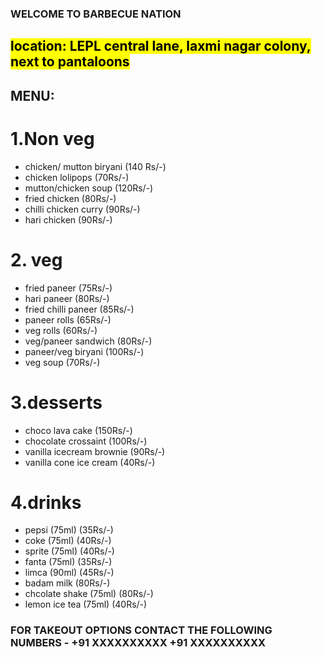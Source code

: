 ### </u>WELCOME TO BARBECUE NATION</u>
## <mark>location<mark>: LEPL central lane, laxmi nagar colony, next to pantaloons

## </u></i>MENU:</i></u>
# 1.Non veg
- chicken/ mutton biryani (140 Rs/-)
- chicken lolipops        (70Rs/-)
- mutton/chicken soup     (120Rs/-)
- fried chicken           (80Rs/-)
- chilli chicken curry    (90Rs/-)
- hari chicken            (90Rs/-)         

# 2. veg 
- fried paneer            (75Rs/-)
- hari paneer             (80Rs/-)
- fried chilli paneer     (85Rs/-)
- paneer rolls            (65Rs/-)
- veg rolls               (60Rs/-)
- veg/paneer sandwich     (80Rs/-)
- paneer/veg biryani      (100Rs/-)
- veg soup                (70Rs/-)

# 3.desserts 
- choco lava cake           (150Rs/-) 
- chocolate crossaint       (100Rs/-)
- vanilla icecream brownie  (90Rs/-)
- vanilla cone ice cream    (40Rs/-)

# 4.drinks 
- pepsi          (75ml)   (35Rs/-)
- coke           (75ml)   (40Rs/-)
- sprite         (75ml)   (40Rs/-)
- fanta          (75ml)   (35Rs/-)
- limca          (90ml)   (45Rs/-)
- badam milk              (80Rs/-)
- chcolate shake (75ml)   (80Rs/-)
- lemon ice tea  (75ml)   (40Rs/-)
 
 ### FOR TAKEOUT OPTIONS CONTACT THE FOLLOWING NUMBERS - +91 XXXXXXXXXX +91 XXXXXXXXXX

